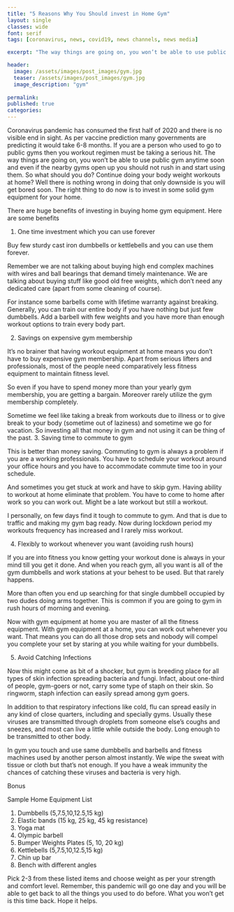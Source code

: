 ```yaml
---
title: "5 Reasons Why You Should invest in Home Gym"
layout: single
classes: wide
font: serif
tags: [coronavirus, news, covid19, news channels, news media]

excerpt: "The way things are going on, you won’t be able to use public gym anytime soon and even if the nearby gyms open up you should not rush in and start using them."

header:
  image: /assets/images/post_images/gym.jpg
  teaser: /assets/images/post_images/gym.jpg
  image_description: "gym"
  
permalink:
published: true
categories: 
---
```

Coronavirus pandemic has consumed the first half of 2020 and there is no visible end in sight. As per vaccine prediction many governments are predicting it would take 6-8 months.
 If you are a person who used to go to public gyms then you workout regimen must be taking a serious hit.
The way things are going on, you won’t be able to use public gym anytime soon and even if the nearby gyms open up you should not rush in and start using them. 
So what should you do? Continue doing your body weight workouts at home?
Well there is nothing wrong in doing that only downside is you will get bored soon. The right thing to do now is to invest in some solid gym equipment for your home.

There are huge benefits of investing in buying home gym equipment. Here are some benefits 

1.	One time investment which you can use forever

Buy few sturdy cast iron dumbbells or kettlebells and you can use them forever.

Remember we are not talking about buying high end complex machines with wires and ball bearings that demand timely maintenance. We are talking about buying stuff like good old free weights, which don’t need any dedicated care (apart from some cleaning of course).

For instance some barbells come with lifetime warranty against breaking. Generally, you can train our entire body if you have nothing but just few dumbbells. Add a barbell with few weights and you have more than enough workout options to train every body part.

2.	Savings on expensive gym membership 

It’s no brainer that having workout equipment at home means you don’t have to buy expensive gym membership. Apart from serious lifters and professionals, most of the people need comparatively less fitness equipment to maintain fitness level.

So even if you have to spend money more than your yearly gym membership, you are getting a bargain. Moreover rarely utilize the gym membership completely. 

Sometime we feel like taking a break from workouts due to illness or to give break to your body (sometime out of laziness) and sometime we go for vacation. So investing all that money in gym and not using it can be thing of the past.
3.	Saving time to commute to gym

This is better than money saving. Commuting to gym is always a problem if you are a working professionals. You have to schedule your workout around your office hours and you have to accommodate commute time too in your schedule.

And sometimes you get stuck at work and have to skip gym. Having ability to workout at home eliminate that problem. You have to come to home after work so you can work out. Might be a late workout but still a workout. 

I personally, on few days find it tough to commute to gym. And that is due to traffic and making my gym bag ready. Now during lockdown period my workouts frequency has increased and I rarely miss workout.


4.	Flexibly to workout whenever you want (avoiding rush hours)

If you are into fitness you know getting your workout done is always in your mind till you get it done. And when you reach gym, all you want is all of the gym dumbbells and work stations at your behest to be used. But that rarely happens. 

More than often you end up searching for that single dumbbell occupied by two dudes doing arms together.  This is common if you are going to gym in rush hours of morning and evening. 

Now with gym equipment at home you are master of all the fitness equipment. With gym equipment at a home, you can work out whenever you want. That means you can do all those drop sets and nobody will compel you complete your set by staring at you while waiting for your dumbbells.


5.	Avoid Catching Infections

Now this might come as bit of a shocker, but gym is breeding place for all types of skin infection spreading bacteria and fungi. Infact, about one-third of people, gym-goers or not, carry some type of staph on their skin. So ringworm, staph infection can easily spread among gym goers. 

In addition to that respiratory infections like cold, flu can spread easily in any kind of close quarters, including and specially gyms. Usually these viruses are transmitted through droplets from someone else’s coughs and sneezes, and most can live a little while outside the body. Long enough to be transmitted to other body.

In gym you touch and use same dumbbells and barbells and fitness machines used by another person almost instantly. We wipe the sweat with tissue or cloth but that’s not enough. If you have a weak immunity the chances of catching these viruses and bacteria is very high.


Bonus

Sample Home Equipment List

1.	Dumbbells (5,7.5,10,12.5,15 kg)
2.	Elastic bands (15 kg, 25 kg, 45 kg resistance)
3.	Yoga mat 
4.	Olympic barbell
5.	Bumper Weights Plates (5, 10, 20 kg)
6.	Kettlebells (5,7.5,10,12.5,15 kg)
7.	Chin up bar
8.	Bench with different angles

Pick 2-3 from these listed items and choose weight as per your strength and comfort level. Remember, this pandemic will go one day and you will be able to get back to all the things you used to do before. What you won’t get is this time back.
Hope it helps.

